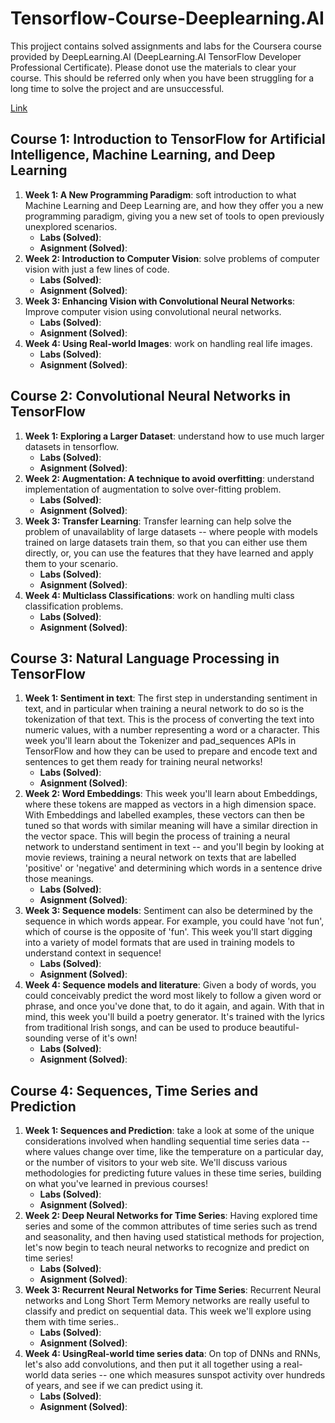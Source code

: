 ﻿# Tensorflow-Course-Deeplearning.AI
 
 This projject contains solved assignments and labs for the Coursera course provided by DeepLearning.AI (DeepLearning.AI TensorFlow Developer Professional Certificate). Please donot use the materials to clear your course. This should be referred only when you have been struggling for a long time to solve the project and are unsuccessful.
 
 [Link]("https://github.com/Sidhus234/Tensorflow-Course-Deeplearning.AI/tree/main/Convolutional%20Neural%20Networks%20in%20TensorFlow/Week%201/ungraded_lab/") 
 
<h2>Course 1: Introduction to TensorFlow for Artificial Intelligence, Machine Learning, and Deep Learning </h2>
<ol>
 <li><b>Week 1: A New Programming Paradigm</b>: soft introduction to what Machine Learning and Deep Learning are, and how they offer you a new programming paradigm, giving you a new set of tools to open previously unexplored scenarios.<ul>
  <li><b>Labs (Solved)</b>:</li>
  <li><b>Asignment (Solved)</b>:</li>
  </ul> </li>
 <li><b>Week 2: Introduction to Computer Vision</b>: solve problems of computer vision with just a few lines of code.<ul>
  <li><b>Labs (Solved)</b>:</li>
  <li><b>Asignment (Solved)</b>:</li>
  </ul> </li>
 <li><b>Week 3: Enhancing Vision with Convolutional Neural Networks</b>: Improve computer vision using convolutional neural networks.<ul>
  <li><b>Labs (Solved)</b>:</li>
  <li><b>Asignment (Solved)</b>:</li>
  </ul> </li>
 <li><b>Week 4: Using Real-world Images</b>: work on handling real life images.<ul>
  <li><b>Labs (Solved)</b>:</li>
  <li><b>Asignment (Solved)</b>:</li>
  </ul> </li>
</ol>


<h2>Course 2: Convolutional Neural Networks in TensorFlow</h2>
<ol>
 <li><b>Week 1: Exploring a Larger Dataset</b>: understand how to use much larger datasets in tensorflow.<ul>
  <li><b>Labs (Solved)</b>:</li>
  <li><b>Asignment (Solved)</b>:</li>
  </ul> </li>
 <li><b>Week 2: Augmentation: A technique to avoid overfitting</b>: understand implementation of augmentation to solve over-fitting problem.<ul>
  <li><b>Labs (Solved)</b>:</li>
  <li><b>Asignment (Solved)</b>:</li>
  </ul> </li>
 <li><b>Week 3: Transfer Learning</b>: Transfer learning can help solve the problem of unavailablity of large datasets -- where people with models trained on large datasets train them, so that you can either use them directly, or, you can use the features that they have learned and apply them to your scenario.<ul>
  <li><b>Labs (Solved)</b>:</li>
  <li><b>Asignment (Solved)</b>:</li>
  </ul> </li>
 <li><b>Week 4: Multiclass Classifications</b>: work on handling multi class classification problems.<ul>
  <li><b>Labs (Solved)</b>:</li>
  <li><b>Asignment (Solved)</b>:</li>
  </ul> </li>
</ol>

<h2>Course 3: Natural Language Processing in TensorFlow</h2>
<ol>
 <li><b>Week 1: Sentiment in text</b>: The first step in understanding sentiment in text, and in particular when training a neural network to do so is the tokenization of that text. This is the process of converting the text into numeric values, with a number representing a word or a character. This week you'll learn about the Tokenizer and pad_sequences APIs in TensorFlow and how they can be used to prepare and encode text and sentences to get them ready for training neural networks!<ul>
  <li><b>Labs (Solved)</b>:</li>
  <li><b>Asignment (Solved)</b>:</li>
  </ul> </li>
 <li><b>Week 2: Word Embeddings</b>: This week you'll learn about Embeddings, where these tokens are mapped as vectors in a high dimension space. With Embeddings and labelled examples, these vectors can then be tuned so that words with similar meaning will have a similar direction in the vector space. This will begin the process of training a neural network to understand sentiment in text -- and you'll begin by looking at movie reviews, training a neural network on texts that are labelled 'positive' or 'negative' and determining which words in a sentence drive those meanings.<ul>
  <li><b>Labs (Solved)</b>:</li>
  <li><b>Asignment (Solved)</b>:</li>
  </ul> </li>
 <li><b>Week 3: Sequence models</b>: Sentiment can also be determined by the sequence in which words appear. For example, you could have 'not fun', which of course is the opposite of 'fun'. This week you'll start digging into a variety of model formats that are used in training models to understand context in sequence!<ul>
  <li><b>Labs (Solved)</b>:</li>
  <li><b>Asignment (Solved)</b>:</li>
  </ul> </li>
 <li><b>Week 4: Sequence models and literature</b>:  Given a body of words, you could conceivably predict the word most likely to follow a given word or phrase, and once you've done that, to do it again, and again. With that in mind, this week you'll build a poetry generator. It's trained with the lyrics from traditional Irish songs, and can be used to produce beautiful-sounding verse of it's own!<ul>
  <li><b>Labs (Solved)</b>:</li>
  <li><b>Asignment (Solved)</b>:</li>
  </ul> </li>
</ol>

<h2>Course 4: Sequences, Time Series and Prediction</h2>
<ol>
 <li><b>Week 1: Sequences and Prediction</b>: take a look at some of the unique considerations involved when handling sequential time series data -- where values change over time, like the temperature on a particular day, or the number of visitors to your web site. We'll discuss various methodologies for predicting future values in these time series, building on what you've learned in previous courses!<ul>
  <li><b>Labs (Solved)</b>:</li>
  <li><b>Asignment (Solved)</b>:</li>
  </ul> </li>
 <li><b>Week 2: Deep Neural Networks for Time Series</b>: Having explored time series and some of the common attributes of time series such as trend and seasonality, and then having used statistical methods for projection, let's now begin to teach neural networks to recognize and predict on time series!<ul>
  <li><b>Labs (Solved)</b>:</li>
  <li><b>Asignment (Solved)</b>:</li>
  </ul> </li>
 <li><b>Week 3: Recurrent Neural Networks for Time Series</b>: Recurrent Neural networks and Long Short Term Memory networks are really useful to classify and predict on sequential data. This week we'll explore using them with time series..<ul>
  <li><b>Labs (Solved)</b>:</li>
  <li><b>Asignment (Solved)</b>:</li>
  </ul> </li>
 <li><b>Week 4: UsingReal-world time series data</b>: On top of DNNs and RNNs, let's also add convolutions, and then put it all together using a real-world data series -- one which measures sunspot activity over hundreds of years, and see if we can predict using it.<ul>
  <li><b>Labs (Solved)</b>:</li>
  <li><b>Asignment (Solved)</b>:</li>
  </ul> </li>
</ol>

